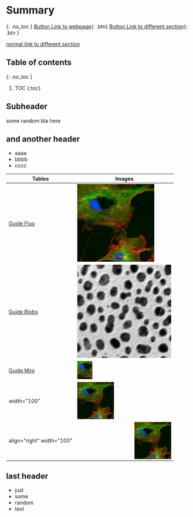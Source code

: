 <!-- it seems like this page is automatically excluded from the side bar so yaml below is not necessary
---
nav_exclude: true
--- 
-->


# Summary
{: .no_toc }
[Button Link to webpage](http://example.com/){: .btn} <!--# .btn-blue-->
[Button Link to different section](#last-header){: .btn }

[normal link to different section](#last-header)

## Table of contents
{: .no_toc }

1. TOC
{:toc}

## Subheader
some random bla here

## and another header
* aaaa
* bbbb
* cccc

| Tables        | Images |
| ------------- | -------|
| [Guide Fluo](guides/GuideFluo.md)  | ![](pics/FluorescentCells.png)
| [Guide Blobs](guides/GuideBlobs.md)  | ![](pics/blobs.png)
| [Guide Mini](guides/GuideMini.md)  | ![](pics/smallcrop.png)
| width="100" | <img src="pics/FluorescentCells.png" width="100">
| align="right" width="100" | <img src="pics/FluorescentCells.png" align="right" width="100">

## last header

* just
* some
* random
* text

